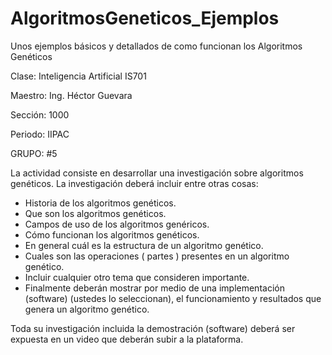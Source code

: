 # AlgoritmosGeneticos_Ejemplos
Unos ejemplos básicos y detallados de como funcionan los Algoritmos Genéticos



Clase: Inteligencia Artificial IS701

Maestro: Ing. Héctor Guevara

Sección: 1000 

Periodo: IIPAC

GRUPO: #5



La actividad consiste en desarrollar una  investigación sobre algoritmos genéticos. La investigación deberá incluir entre otras cosas:

- Historia de los algoritmos genéticos.
- Que son los algoritmos genéticos.
- Campos de uso de los algoritmos genéricos.
- Cómo funcionan los algoritmos genéticos.
- En general cuál es la estructura de un algoritmo genético.
- Cuales son las operaciones ( partes ) presentes en un algoritmo genético.
- Incluir cualquier otro tema que consideren importante.
- Finalmente deberán mostrar por medio de una implementación (software) (ustedes lo seleccionan), el funcionamiento y resultados que genera un algoritmo genético.

Toda su investigación incluida la demostración (software) deberá ser expuesta en un video que deberán subir a la plataforma.
